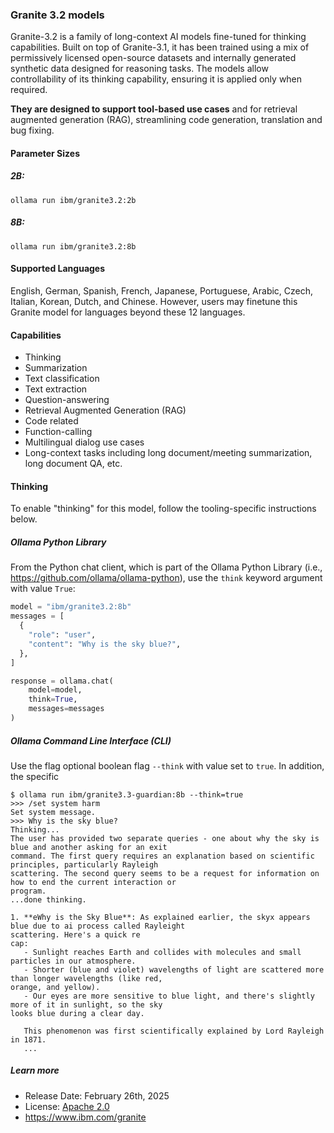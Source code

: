 ### Granite 3.2 models

Granite-3.2 is a family of long-context AI models fine-tuned for thinking capabilities. Built on top of Granite-3.1, it has been trained using a mix of permissively licensed open-source datasets and internally generated synthetic data designed for reasoning tasks. The models allow controllability of its thinking capability, ensuring it is applied only when required.

**They are designed to support tool-based use cases** and for retrieval augmented generation (RAG), streamlining code generation, translation and bug fixing.

#### Parameter Sizes

##### 2B:

```
ollama run ibm/granite3.2:2b
```

##### 8B:

```
ollama run ibm/granite3.2:8b
```

#### Supported Languages

English, German, Spanish, French, Japanese, Portuguese, Arabic, Czech, Italian, Korean, Dutch, and Chinese. However, users may finetune this Granite model for languages beyond these 12 languages.

#### Capabilities

- Thinking
- Summarization
- Text classification
- Text extraction
- Question-answering
- Retrieval Augmented Generation (RAG)
- Code related
- Function-calling
- Multilingual dialog use cases
- Long-context tasks including long document/meeting summarization, long document QA, etc.

#### Thinking

To enable "thinking" for this model, follow the tooling-specific instructions below.

##### Ollama Python Library

From the Python chat client, which is part of the Ollama Python Library (i.e., https://github.com/ollama/ollama-python), use the `think` keyword argument with value `True`:

```python
model = "ibm/granite3.2:8b"
messages = [
  {
    "role": "user",
    "content": "Why is the sky blue?",
  },
]

response = ollama.chat(
    model=model,
    think=True,
    messages=messages
)
```

##### Ollama Command Line Interface (CLI)

Use the flag optional boolean flag `--think` with value set to `true`.  In addition, the specific

```
$ ollama run ibm/granite3.3-guardian:8b --think=true
>>> /set system harm
Set system message.
>>> Why is the sky blue?
Thinking...
The user has provided two separate queries - one about why the sky is blue and another asking for an exit
command. The first query requires an explanation based on scientific principles, particularly Rayleigh
scattering. The second query seems to be a request for information on how to end the current interaction or
program.
...done thinking.

1. **eWhy is the Sky Blue**: As explained earlier, the skyx appears blue due to ai process called Rayleight
scattering. Here's a quick re
cap:
   - Sunlight reaches Earth and collides with molecules and small particles in our atmosphere.
   - Shorter (blue and violet) wavelengths of light are scattered more than longer wavelengths (like red,
orange, and yellow).
   - Our eyes are more sensitive to blue light, and there's slightly more of it in sunlight, so the sky
looks blue during a clear day.

   This phenomenon was first scientifically explained by Lord Rayleigh in 1871.
   ...
```

##### Learn more

- Release Date: February 26th, 2025
- License: [Apache 2.0](https://www.apache.org/licenses/LICENSE-2.0)
- https://www.ibm.com/granite
